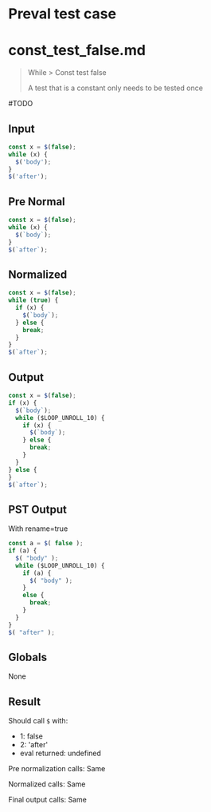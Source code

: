 # Preval test case

# const_test_false.md

> While > Const test false
>
> A test that is a constant only needs to be tested once

#TODO

## Input

`````js filename=intro
const x = $(false);
while (x) {
  $('body');
}
$('after');
`````

## Pre Normal


`````js filename=intro
const x = $(false);
while (x) {
  $(`body`);
}
$(`after`);
`````

## Normalized


`````js filename=intro
const x = $(false);
while (true) {
  if (x) {
    $(`body`);
  } else {
    break;
  }
}
$(`after`);
`````

## Output


`````js filename=intro
const x = $(false);
if (x) {
  $(`body`);
  while ($LOOP_UNROLL_10) {
    if (x) {
      $(`body`);
    } else {
      break;
    }
  }
} else {
}
$(`after`);
`````

## PST Output

With rename=true

`````js filename=intro
const a = $( false );
if (a) {
  $( "body" );
  while ($LOOP_UNROLL_10) {
    if (a) {
      $( "body" );
    }
    else {
      break;
    }
  }
}
$( "after" );
`````

## Globals

None

## Result

Should call `$` with:
 - 1: false
 - 2: 'after'
 - eval returned: undefined

Pre normalization calls: Same

Normalized calls: Same

Final output calls: Same
